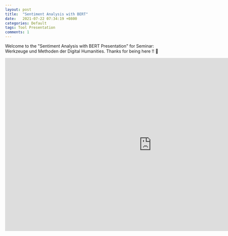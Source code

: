 ```yaml
---
layout: post
title:  "Sentiment Analysis with BERT"
date:   2021-07-22 07:34:19 +0800
categories: Default
tags: Tool Presentation
comments: 1
---
```

<p>Welcome to the "Sentiment Analysis with BERT Presentation" for Seminar: Werkzeuge und Methoden der Digital Humanities. Thanks for being here !! 🙂 </p>

<iframe src="https://docs.google.com/presentation/d/e/2PACX-1vQ1eCOMdIDjq1mYk9-vVWcOMUs2BE3fAe4MUv2HNztgJG0yk-55wYFBcNrF1C0hn8SsiyvG-GnNwv21/embed?start=false&loop=false&delayms=60000" frameborder="0" width="960" height="569" allowfullscreen="true" mozallowfullscreen="true" webkitallowfullscreen="true"></iframe>
